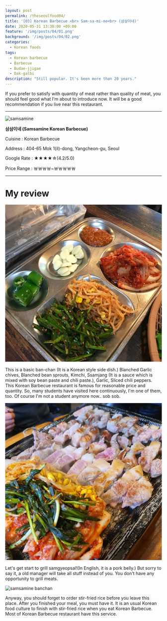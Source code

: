 ```yaml
---
layout: post
permalink: /theseoulfood04/
title: '[03] Korean Barbecue <br> Sam-sa-mi-ne<br> (삼삼이네)'
date: 2020-05-31 13:30:00 +09:00
feature: '/img/posts/04/01.png'
background: '/img/posts/04/02.png'
categories: 
  - Korean foods
tags: 
  - Korean barbecue
  - Barbecue
  - Budae-jjigae
  - Dak-galbi
description: "Still popular. It's been more than 20 years."
---
```


If you prefer to satisfy with quantity of meat rather than quality of meat, you should feel good what I'm about to introduce now. It will be a good recommendation if you live near this restaurant.

-----------

![samsamine](/img/posts/04/03.png)

**삼삼이네 (Samsamine Korean Barbecue)**

Cuisine : Korean Barbecue

Address : 404-65 Mok 1(il)-dong, Yangcheon-gu, Seoul

Google Rate : ★★★★☆(4.2/5.0)

Price Range : ￦￦￦￦~￦￦￦￦￦

---

# My review

![samsamine banchan](/img/posts/04/04.png)

This is a basic ban-chan (It is a Korean style side dish.) Blanched Garlic chives, Blanched bean sprouts, Kimchi, Ssamjang (It is a sauce which is mixed with soy bean paste and chili paste.), Garlic, Sliced chili peppers. This Korean Barbecue restaurant is famous for reasonable price and quantity. So, many students have visited here continuously, I'm one of them, too. Of course I'm not a student anymore now.. sob sob.

![samsamine banchan](/img/posts/04/05.jpg)

Let's get start to grill samgyeopsal!(In English, it is a pork belly.) But sorry to say it, a old manager will take all stuff instead of you. You don't have any opportunity to grill meats.

![samsamine banchan](/img/posts/04/06.gif)

Anyway, you should forget to order stir-fried rice before you leave this place. After you finished your meal, you must have it. It is an usual Korean food culture to finish with stir-fried rice when you eat Korean Barbecue. Most of Korean Barbecue restaurant have this service.